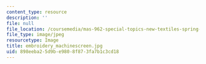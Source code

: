 ```yaml
---
content_type: resource
description: ''
file: null
file_location: /coursemedia/mas-962-special-topics-new-textiles-spring-2010/898eeba25d9be9808f873fa7b1c3cd18_embroidery_machinescreen.jpg
file_type: image/jpeg
resourcetype: Image
title: embroidery_machinescreen.jpg
uid: 898eeba2-5d9b-e980-8f87-3fa7b1c3cd18
---
```

